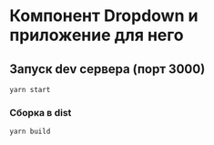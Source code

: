 # Компонент Dropdown и приложение для него

## Запуск dev сервера (порт 3000)
```
yarn start
```

### Сборка в dist

```
yarn build
```